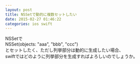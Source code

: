 ```yaml
---
layout: post
title: NSSetで動的に複数セットしたい
date: 2015-02-27 01:46:22
categories: ios swift
---
```

<p>NSSetで<br>
    NSSet(objects: "aaa", "bbb", "ccc")<br>
とセットしたく、ただし列挙部分は動的に生成したい場合、<br>
swiftではどのように列挙部分を生成すればよろしいのでしょうか。</p>
